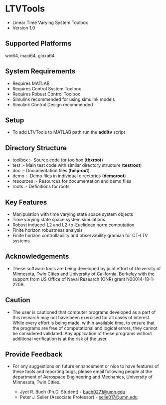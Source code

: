 # LTVTools
* Linear Time Varying System Toolbox
* Version 1.0

## Supported Platforms
win64, maci64, glnxa64

## System Requirements
* Requires MATLAB
* Requires Control System Toolbox
* Requires Robust Control Toolbox
* Simulink recommended for using simulink models
* Simulink Control Design recommended

## Setup
* To add LTVTools to MATLAB path run the **addltv** script

## Directory Structure
* toolbox   :- Source code for toolbox (**tbxroot**)       
* test      :- Main test code with similar directory structure (**testroot**)
* doc       :- Documentation files (**helproot**)
* demo      :- Demo files in individual directories (**demoroot**)
* resources :- Resources for documentation and demo files
* roots     :- Definitions for roots

## Key Features
* Manipulation with time varying state space system objects
* Time varying state space system simulations
* Robust induced-L2 and L2-to-Euclidean norm computation
* Finite horizon robustness analysis
* Finite horizon controllability and observability gramian for CT-LTV systems

## Acknowledgements
* These software tools are being developed by joint effort of University of Minnesota, Twin Cities and University of California, Berkeley with the support from US Office of Naval Research (ONR) grant N00014-18-1-2209.

## Caution
* The user is cautioned that computer programs developed as a part of this research may not have been exercised for all cases of interest. While every effort is being made, within available time, to ensure that the programs are free of computational and logical errors, they cannot be considered validated. Any application of these programs without additional verification is at the risk of the user.

## Provide Feedback
* For any suggestions on future enhancement or nice to have features of these tools and reporting bugs, please email following people at the department of Aerospace Engineering and Mechanics, University of Minnesota, Twin Cities.

  - Jyot R. Buch (Ph.D. Student) - buch0271@umn.edu
  - Peter J. Seiler (Associate Professor) - seile017@umn.edu
